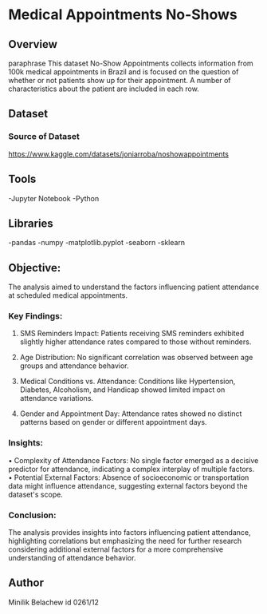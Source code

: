 # Medical Appointments No-Shows

## Overview
paraphrase This dataset No-Show Appointments collects information from 100k medical appointments in Brazil and is focused on the question of whether or not patients show up for their appointment. A number of characteristics about the patient are included in each row.

## Dataset

### Source of Dataset
https://www.kaggle.com/datasets/joniarroba/noshowappointments

##  Tools
-Jupyter Notebook
-Python

## Libraries
 -pandas 
 -numpy 
 -matplotlib.pyplot
 -seaborn
 -sklearn

##  Objective:
The analysis aimed to understand the factors influencing patient attendance at scheduled medical appointments.


### Key Findings:
1.	SMS Reminders Impact:
Patients receiving SMS reminders exhibited slightly higher attendance rates compared to those without reminders.

2.	Age Distribution:
No significant correlation was observed between age groups and attendance behavior.
3.	Medical Conditions vs. Attendance:
Conditions like Hypertension, Diabetes, Alcoholism, and Handicap showed limited impact on attendance variations.

4.	Gender and Appointment Day:
Attendance rates showed no distinct patterns based on gender or different appointment days.
### Insights:

•	Complexity of Attendance Factors:
No single factor emerged as a decisive predictor for attendance, indicating a complex interplay of multiple factors.
•	Potential External Factors:
Absence of socioeconomic or transportation data might influence attendance, suggesting external factors beyond the dataset's scope.

### Conclusion:

The analysis provides insights into factors influencing patient attendance, highlighting correlations but emphasizing the need for further research considering additional external factors for a more comprehensive understanding of attendance behavior.

## Author

Minilik Belachew   id 0261/12 